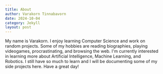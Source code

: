 ```yaml
---
title: About
author: Varakorn Tinnabavorn
date: 2024-10-04
category: Jekyll
layout: post
---
```


My name is Varakorn. I enjoy learning Computer Science and work on random projects. Some of my hobbies are reading biographies, playing videogames, procrastinating, and browsing the web. I'm currently interested in learning more about Artificial Intelligence, Machine Learning, and Robotics. I still have so much to learn and I will be documenting some of my side projects here. Have a great day!

